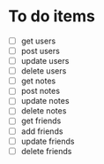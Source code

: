 # To do items

* [ ] get users
* [ ] post users
* [ ] update users
* [ ] delete users
* [ ] get notes
* [ ] post notes
* [ ] update notes
* [ ] delete notes
* [ ] get friends
* [ ] add friends
* [ ] update friends
* [ ] delete friends
